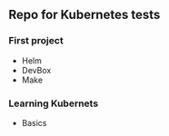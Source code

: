 ## Repo for Kubernetes tests ##
### First project ###
* Helm
* DevBox
* Make
### Learning Kubernets ###
* Basics
